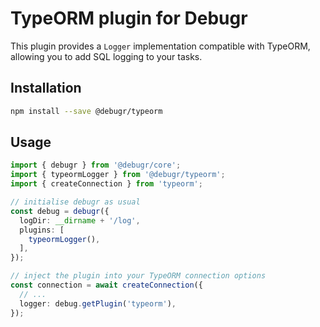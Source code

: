TypeORM plugin for Debugr
=========================

This plugin provides a `Logger` implementation compatible with TypeORM,
allowing you to add SQL logging to your tasks.

## Installation

```bash
npm install --save @debugr/typeorm
```

## Usage

```typescript
import { debugr } from '@debugr/core';
import { typeormLogger } from '@debugr/typeorm';
import { createConnection } from 'typeorm';

// initialise debugr as usual
const debug = debugr({
  logDir: __dirname + '/log',
  plugins: [
    typeormLogger(),
  ],
});

// inject the plugin into your TypeORM connection options
const connection = await createConnection({
  // ...
  logger: debug.getPlugin('typeorm'),
});
```
